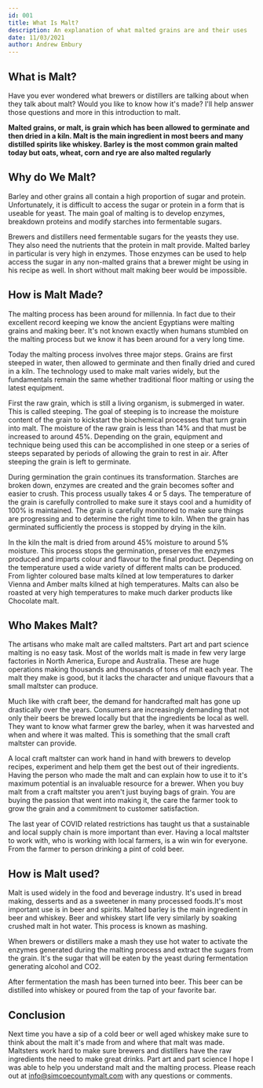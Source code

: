 ```yaml
---
id: 001
title: What Is Malt?
description: An explanation of what malted grains are and their uses
date: 11/03/2021
author: Andrew Embury
---
```


## What is Malt?

Have you ever wondered what brewers or distillers are talking about when they talk about malt? Would you like to know how it's made? I'll help answer those questions and more in this introduction to malt.

**Malted grains, or malt, is grain which has been allowed to germinate and then dried in a kiln. Malt is the main ingredient in most beers and many distilled spirits like whiskey. Barley is the most common grain malted today but oats, wheat, corn and rye are also malted regularly**

## Why do We Malt?

Barley and other grains all contain a high proportion of sugar and protein. Unfortunately, it is difficult to access the sugar or protein in a form that is useable for yeast. The main goal of malting is to develop enzymes, breakdown proteins and modify starches into fermentable sugars.

Brewers and distillers need fermentable sugars for the yeasts they use. They also need the nutrients that the protein in malt provide. Malted barley in particular is very high in enzymes. Those enzymes can be used to help access the sugar in any non-malted grains that a brewer might be using in his recipe as well. In short without malt making beer would be impossible.

## How is Malt Made?

The malting process has been around for millennia. In fact due to their excellent record keeping we know the ancient Egyptians were malting grains and making beer. It's not known exactly when humans stumbled on the malting process but we know it has been around for a very long time.

Today the malting process involves three major steps. Grains are first steeped in water, then allowed to germinate and then finally dried and cured in a kiln. The technology used to make malt varies widely, but the fundamentals remain the same whether traditional floor malting or using the latest equipment.

First the raw grain, which is still a living organism, is submerged in water. This is called steeping. The goal of steeping is to increase the moisture content of the grain to kickstart the biochemical processes that turn grain into malt. The moisture of the raw grain is less than 14% and that must be increased to around 45%. Depending on the grain, equipment and technique being used this can be accomplished in one steep or a series of steeps separated by periods of allowing the grain to rest in air. After steeping the grain is left to germinate.

During germination the grain continues its transformation. Starches are broken down, enzymes are created and the grain becomes softer and easier to crush. This process usually takes 4 or 5 days. The temperature of the grain is carefully controlled to make sure it stays cool and a humidity of 100% is maintained. The grain is carefully monitored to make sure things are progressing and to determine the right time to kiln. When the grain has germinated sufficiently the process is stopped by drying in the kiln.

In the kiln the malt is dried from around 45% moisture to around 5% moisture. This process stops the germination, preserves the enzymes produced and imparts colour and flavour to the final product. Depending on the temperature used a wide variety of different malts can be produced. From lighter coloured base malts kilned at low temperatures to darker Vienna and Amber malts kilned at high temperatures. Malts can also be roasted at very high temperatures to make much darker products like Chocolate malt.

## Who Makes Malt?

The artisans who make malt are called maltsters. Part art and part science malting is no easy task. Most of the worlds malt is made in few very large factories in North America, Europe and Australia. These are huge operations making thousands and thousands of tons of malt each year. The malt they make is good, but it lacks the character and unique flavours that a small maltster can produce.

Much like with craft beer, the demand for handcrafted malt has gone up drastically over the years. Consumers are increasingly demanding that not only their beers be brewed locally but that the ingredients be local as well. They want to know what farmer grew the barley, when it was harvested and when and where it was malted. This is something that the small craft maltster can provide.

A local craft maltster can work hand in hand with brewers to develop recipes, experiment and help them get the best out of their ingredients. Having the person who made the malt and can explain how to use it to it's maximum potential is an invaluable resource for a brewer. When you buy malt from a craft maltster you aren't just buying bags of grain. You are buying the passion that went into making it, the care the farmer took to grow the grain and a commitment to customer satisfaction.

The last year of COVID related restrictions has taught us that a sustainable and local supply chain is more important than ever. Having a local maltster to work with, who is working with local farmers, is a win win for everyone. From the farmer to person drinking a pint of cold beer.

## How is Malt used?

Malt is used widely in the food and beverage industry. It's used in bread making, desserts and as a sweetener in many processed foods.It's most important use is in beer and spirits. Malted barley is the main ingredient in beer and whiskey. Beer and whiskey start life very similarly by soaking crushed malt in hot water. This process is known as mashing.

When brewers or distillers make a mash they use hot water to activate the enzymes generated during the malting process and extract the sugars from the grain. It's the sugar that will be eaten by the yeast during fermentation generating alcohol and CO2.

After fermentation the mash has been turned into beer. This beer can be distilled into whiskey or poured from the tap of your favorite bar.

## Conclusion

Next time you have a sip of a cold beer or well aged whiskey make sure to think about the malt it's made from and where that malt was made. Maltsters work hard to make sure brewers and distillers have the raw ingredients the need to make great drinks. Part art and part science I hope I was able to help you understand malt and the malting process. Please reach out at <info@simcoecountymalt.com> with any questions or comments.
